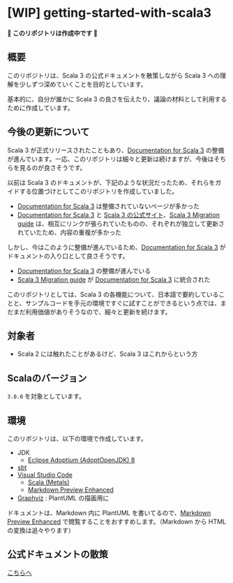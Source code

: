 # [WIP] getting-started-with-scala3

**:construction: このリポジトリは作成中です :construction:**

## 概要

このリポジトリは、Scala 3 の公式ドキュメントを散策しながら Scala 3 への理解を少しずつ深めていくことを目的としています。

基本的に、自分が誰かに Scala 3 の良さを伝えたり、議論の材料として利用するために作成しています。

## 今後の更新について

Scala 3 が正式リリースされたこともあり、[Documentation for Scala 3](https://docs.scala-lang.org/scala3) の整備が進んでいます。一応、このリポジトリは細々と更新は続けますが、今後はそちらを見るのが良さそうです。

以前は Scala 3 のドキュメントが、下記のような状況だったため、それらをガイドする位置づけとしてこのリポジトリを作成していました。

- [Documentation for Scala 3](https://docs.scala-lang.org/scala3) は整備されていないページが多かった
- [Documentation for Scala 3](https://docs.scala-lang.org/scala3) と [Scala 3 の公式サイト](https://dotty.epfl.ch)、[Scala 3 Migration guide](https://scalacenter.github.io/scala-3-migration-guide) は、相互にリンクが張られていたものの、それぞれが独立して更新されていたため、内容の重複が多かった

しかし、今はこのように整備が進んでいるため、[Documentation for Scala 3](https://docs.scala-lang.org/scala3) がドキュメントの入り口として良さそうです。

- [Documentation for Scala 3](https://docs.scala-lang.org/scala3) の整備が進んでいる
- [Scala 3 Migration guide](https://scalacenter.github.io/scala-3-migration-guide) が [Documentation for Scala 3](https://docs.scala-lang.org/scala3) に統合された

このリポジトリとしては、Scala 3 の各機能について、日本語で要約していることと、サンプルコードを手元の環境ですぐに試すことができるという点では、まだまだ利用価値がありそうなので、細々と更新を続けます。

## 対象者

- Scala 2 には触れたことがあるけど、Scala 3 はこれからという方

## Scalaのバージョン

`3.0.0` を対象としています。

## 環境

このリポジトリは、以下の環境で作成しています。

- JDK
  - [Eclipse Adoptium (AdoptOpenJDK) 8](https://adoptopenjdk.net/?variant=openjdk8&jvmVariant=hotspot)
- [sbt](https://www.scala-sbt.org/download.html)
- [Visual Studio Code](https://azure.microsoft.com/ja-jp/products/visual-studio-code/)
  - [Scala (Metals)](https://marketplace.visualstudio.com/items?itemName=scalameta.metals)
  - [Markdown Preview Enhanced](https://marketplace.visualstudio.com/items?itemName=shd101wyy.markdown-preview-enhanced)
- [Graphviz](https://www.graphviz.org/) : PlantUML の描画用に

ドキュメントは、Markdown 内に PlantUML を書いてるので、[Markdown Preview Enhanced](https://shd101wyy.github.io/markdown-preview-enhanced/#/) で閲覧することをおすすめします。（Markdown から HTML の変換は追々やります）

## 公式ドキュメントの散策

[こちらへ](docs)
